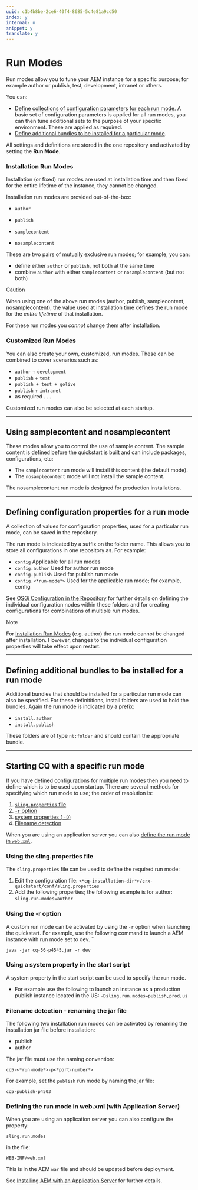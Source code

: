 ```yaml
---
uuid: c1b4b8be-2ce6-40f4-8685-5c4e81a9cd50
index: y
internal: n
snippet: y
translate: y
---
```


# Run Modes

Run modes allow you to tune your AEM instance for a specific purpose; for example author or publish, test, development, intranet or others.

You can:

* [Define collections of configuration parameters for each run mode](#Definingconfigurationpropertiesforarunmode). A basic set of configuration parameters is applied for all run modes, you can then tune additional sets to the purpose of your specific environment. These are applied as required.
* [Define additional bundles to be installed for a particular mode](#Definingadditionalbundlestobeinstalledforarunmode).

All settings and definitions are stored in the one repository and activated by setting the **Run Mode**.

### Installation Run Modes

Installation (or fixed) run modes are used at installation time and then fixed for the entire lifetime of the instance, they cannot be changed.

Installation run modes are provided out-of-the-box:

* `author`
* `publish`

* `samplecontent`
* `nosamplecontent`

These are two pairs of mutually exclusive run modes; for example, you can:

* define either `author` or `publish`, not both at the same time
* combine `author` with either `samplecontent` or `nosamplecontent` (but not both)

>[!CAUTION]
>
><p>When using one of the above run modes (author, publish, samplecontent, nosamplecontent), the value used at installation time defines the run mode for the <i>entire lifetime</i> of that installation. </p> <p>For these run modes you <i>cannot</i> change them after installation.</p>

### Customized Run Modes

You can also create your own, customized, run modes. These can be combined to cover scenarios such as:

* `author` + `development`
* `publish` + `test`
* `publish + test + golive`
* `publish` + `intranet`
* as required . . .

Customized run modes can also be selected at each startup.

---

## Using samplecontent and nosamplecontent

These modes allow you to control the use of sample content. The sample content is defined before the quickstart is built and can include packages, configurations, etc:

* The `samplecontent` run mode will install this content (the default mode).
* The `nosamplecontent` mode will not install the sample content.

The nosamplecontent run mode is designed for production installations.

---

## Defining configuration properties for a run mode

A collection of values for configuration properties, used for a particular run mode, can be saved in the repository.

The run mode is indicated by a suffix on the folder name. This allows you to store all configurations in one repository as. For example:

* `config` Applicable for all run modes
* `config.author` Used for author run mode
* `config.publish` Used for publish run mode
* `config.<*run-mode*>` Used for the applicable run mode; for example, config

See [OSGi Configuration in the Repository](/configuring-osgi.html?cq_ck=1368002864971#OSGiConfigurationintheRepository) for further details on defining the individual configuration nodes within these folders and for creating configurations for combinations of multiple run modes.

>[!NOTE]
>
><p>For <a href="#InstallationRunModes">Installation Run Modes</a> (e.g. author) the run mode cannot be changed after installation. However, changes to the individual configuration properties will take effect upon restart.</p>

---

## Defining additional bundles to be installed for a run mode

Additional bundles that should be installed for a particular run mode can also be specified. For these definititions, install folders are used to hold the bundles. Again the run mode is indicated by a prefix:

* `install.author`
* `install.publish`

These folders are of type `nt:folder` and should contain the appropriate bundle.

---

## Starting CQ with a specific run mode

If you have defined configurations for multiple run modes then you need to define which is to be used upon startup. There are several methods for specifying which run mode to use; the order of resolution is:

1. [ `sling.properties` file](#Usingtheslingpropertiesfile)
1. [ `-r` option](#Usingtheroption)
1. [system properties ( `-D`)](#Usingasystemproperty)
1. [Filename detection](#Filenamedetectionrenamingthejarfile)

When you are using an application server you can also [define the run mode in `web.xml`](#DefiningtherunmodeinwebxmlwithApplicationServer).

### Using the sling.properties file

The `sling.properties` file can be used to define the required run mode:

1. Edit the configuration file: `<*cq-installation-dir*>/crx-quickstart/conf/sling.properties`
1. Add the following properties; the following example is for author: `sling.run.modes=author`

### Using the -r option

A custom run mode can be activated by using the `-r` option when launching the quickstart. For example, use the following command to launch a AEM instance with run mode set to dev. ``

```shell
java -jar cq-56-p4545.jar -r dev
```

### Using a system property in the start script

A system property in the start script can be used to specify the run mode.

* For example use the following to launch an instance as a production publish instance located in the US: `-Dsling.run.modes=publish,prod,us`

### Filename detection - renaming the jar file

The following two installation run modes can be activated by renaming the installation jar file before installation:

* publish
* author

The jar file must use the naming convention:

`cq5-<*run-mode*>-p<*port-number*>`

For example, set the `publish` run mode by naming the jar file:

`cq5-publish-p4503`

### Defining the run mode in web.xml (with Application Server)

When you are using an application server you can also configure the property:

`sling.run.modes`

in the file:

`WEB-INF/web.xml`

This is in the AEM `war` file and should be updated before deployment.

See [Installing AEM with an Application Server](application-server-install.md) for further details.
